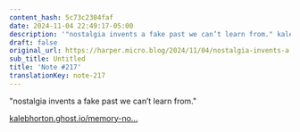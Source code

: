 ```yaml
---
content_hash: 5c73c2304faf
date: 2024-11-04 22:49:17-05:00
description: '"nostalgia invents a fake past we can’t learn from." kalebhorton.ghost.io/memory-no...https://kalebhorton.ghost.io/memory-nostalgia/'
draft: false
original_url: https://harper.micro.blog/2024/11/04/nostalgia-invents-a.html
sub_title: Untitled
title: 'Note #217'
translationKey: note-217
---
```


"nostalgia invents a fake past we can’t learn from."

[kalebhorton.ghost.io/memory-no...](https://kalebhorton.ghost.io/memory-nostalgia/)